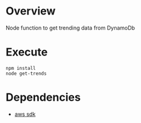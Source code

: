 # Overview
Node function to get trending data from DynamoDb

# Execute
`npm install`<br/>
`node get-trends`

# Dependencies

- [aws sdk](https://docs.aws.amazon.com/AWSJavaScriptSDK/latest/)
